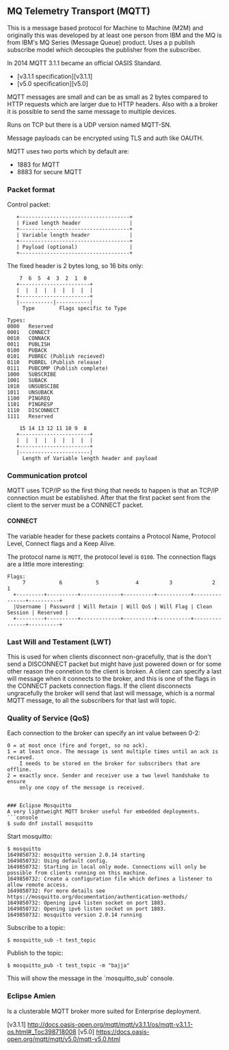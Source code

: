 ## MQ Telemetry Transport (MQTT)
This is a message based protocol for Machine to Machine (M2M) and originally
this was developed by at least one person from IBM and the MQ is from IBM's
MQ Series (Message Queue) product. Uses a p publish subscribe model which
decouples the publisher from the subscriber.

In 2014 MQTT 3.1.1 became an official OASIS Standard.
* [v3.1.1 specification][v3.1.1]
* [v5.0 specification][v5.0]

MQTT messages are small and can be as small as 2 bytes compared to HTTP requests
which are larger due to HTTP headers. Also with a a broker it is possible to
send the same message to multiple devices.

Runs on TCP but there is a UDP version named MQTT-SN.

Message payloads can be encrypted using TLS and auth like OAUTH.

MQTT uses two ports which by default are:
* 1883 for MQTT
* 8883 for secure MQTT

### Packet format
Control packet:
```
   +------------------------------------+
   | Fixed length header                |
   +------------------------------------+
   | Variable length header             |
   +------------------------------------+
   | Payload (optional)                 |
   +------------------------------------+
```
The fixed header is 2 bytes long, so 16 bits only:
```
    7  6  5  4  3  2  1  0
   +-----------------------+
   |  |  |  |  |  |  |  |  |
   +-----------------------+
   |-----------|-----------|
     Type        Flags specific to Type

Types:
0000   Reserved
0001   CONNECT
0010   CONNACK
0011   PUBLISH
0100   PUBACK
0101   PUBREC (Publish recieved)
0110   PUBREL (Publish release)
0111   PUBCOMP (Publish complete)
1000   SUBSCRIBE
1001   SUBACK
1010   UNSUBSCIBE
1011   UNSUBACK
1100   PINGREQ
1101   PINGRESP
1110   DISCONNECT
1111   Reserved

    15 14 13 12 11 10 9  8
   +-----------------------+
   |  |  |  |  |  |  |  |  |
   +-----------------------+
   |-----------------------|
     Length of Variable length header and payload
```

### Communication protcol
MQTT uses TCP/IP so the first thing that needs to happen is that an TCP/IP
connection must be established. After that the first packet sent from the client
to the server must be a CONNECT packet.

#### CONNECT
The variable header for these packets contains a Protocol Name, Protocol Level,
Connect flags and a Keep Alive.

The protocol name is `MQTT`, the protocol level is `0100`. The connection flags
are a little more interesting:
```
Flags:
     7           6           5            4          3             2            1
  +---------+----------+-------------+----------+-----------+---------------+----------+
  |Username | Password | Will Retain | Will QoS | Will Flag | Clean Session | Reserved |
  +---------+----------+-------------+----------+-----------+---------------+----------+
```


### Last Will and Testament (LWT)
This is used for when clients disconnect non-gracefully, that is the don't send
a DISCONNECT packet but might have just powered down or for some other reason
the connetion to the client is broken. 
A client can specify a last will message when it connects to the broker, and
this is one of the flags in the CONNECT packets connection flags.
If the client disconnects ungracefully the broker will send that last will
message, which is a normal MQTT message, to all the subscribers for that last
will topic.




### Quality of Service (QoS)
Each connection to the broker can specify an int value between 0-2:
```
0 = at most once (fire and forget, so no ack).
1 = at least once. The message is sent multiple times until an ack is recieved.
    I needs to be stored on the broker for subscribers that are offline.
2 = exactly once. Sender and receiver use a two level handshake to ensure
    only one copy of the message is received.


### Eclipse Mosquitto
A very lightweight MQTT broker useful for embedded deployments.
```console
$ sudo dnf install mosquitto
```

Start mosquitto:
```console
$ mosquitto
1649850732: mosquitto version 2.0.14 starting
1649850732: Using default config.
1649850732: Starting in local only mode. Connections will only be possible from clients running on this machine.
1649850732: Create a configuration file which defines a listener to allow remote access.
1649850732: For more details see https://mosquitto.org/documentation/authentication-methods/
1649850732: Opening ipv4 listen socket on port 1883.
1649850732: Opening ipv6 listen socket on port 1883.
1649850732: mosquitto version 2.0.14 running
```

Subscribe to a topic:
```console
$ mosquitto_sub -t test_topic
```
Publish to the topic:
```console
$ mosquitto_pub -t test_topic -m "bajja"
```
This will show the message in the `mosquitto_sub' console.

### Eclipse Amien
Is a clusterable MQTT broker more suited for Enterprise deployment.

[v3.1.1] http://docs.oasis-open.org/mqtt/mqtt/v3.1.1/os/mqtt-v3.1.1-os.html#_Toc398718008
[v5.0] https://docs.oasis-open.org/mqtt/mqtt/v5.0/mqtt-v5.0.html
